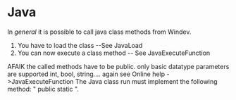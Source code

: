 # Java


In *general* it is possible to call java class methods from Windev.
1) You have to load the class --See JavaLoad
2) You can now execute a class method -- See JavaExecuteFunction


AFAIK
the called methods have to be public.
only basic datatype parameters are supported int, bool, string.... again
see Online help ->JavaExecuteFunction
The Java class run must implement the following method: " public static <Return type> <Function name>".